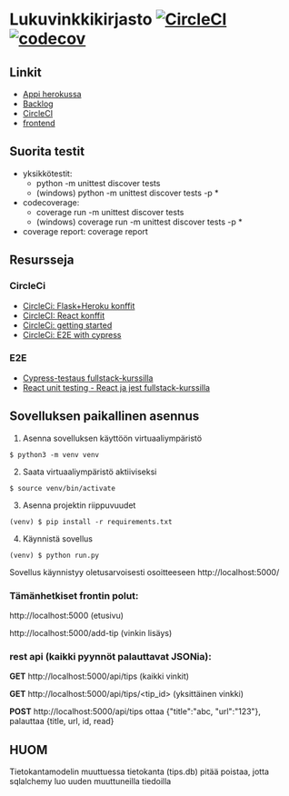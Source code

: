 # Lukuvinkkikirjasto [![CircleCI](https://circleci.com/gh/hoffrenm/lukuvinkkikirjasto.svg?style=svg)](https://circleci.com/gh/hoffrenm/lukuvinkkikirjasto) [![codecov](https://codecov.io/gh/hoffrenm/lukuvinkkikirjasto/branch/master/graph/badge.svg)](https://codecov.io/gh/hoffrenm/lukuvinkkikirjasto)



## Linkit

- [Appi herokussa](https://nvinkit.herokuapp.com/)
- [Backlog](https://docs.google.com/spreadsheets/d/1IS_yv30a5yUQ6J1LMNpbrXzmWxI1I0-6cgwT6GnvXSs/edit?usp=sharing)
- [CircleCI](#)
- [frontend](https://github.com/hoffrenm/lukuvinkkikirjasto-front)

## Suorita testit

- yksikkötestit: 
  - python -m unittest discover tests 
  - (windows) python -m unittest discover tests -p *
- codecoverage: 
  - coverage run -m unittest discover tests 
  - (windows) coverage run -m unittest discover tests -p *
- coverage report: coverage report

## Resursseja

### CircleCi

- [CircleCi: Flask+Heroku konffit](https://github.com/CircleCI-Public/circleci-demo-python-flask/tree/master/.circleci)
- [CircleCI: React konffit](https://medium.com/@eferhatg/create-react-app-continuous-integration-config-with-circleci-and-aws-2b0238cde169)
- [CircleCi: getting started](https://docs.cypress.io/guides/guides/continuous-integration.html#Setting-up-CI)
- [CircleCi: E2E with cypress](https://circleci.com/orbs/registry/orb/cypress-io/cypress)

### E2E

- [Cypress-testaus fullstack-kurssilla](https://fullstackopen.com/osa5/end_to_end_testaus)
- [React unit testing - React ja jest fullstack-kurssilla](https://fullstackopen.com/osa5/react_sovellusten_testaaminen)


## Sovelluksen paikallinen asennus 

1. Asenna sovelluksen käyttöön virtuaaliympäristö
```
$ python3 -m venv venv
```

2. Saata virtuaaliympäristö aktiiviseksi
```
$ source venv/bin/activate
```

3. Asenna projektin riippuvuudet
```
(venv) $ pip install -r requirements.txt
```

4. Käynnistä sovellus
```
(venv) $ python run.py
```

Sovellus käynnistyy oletusarvoisesti osoitteeseen http://localhost:5000/

### Tämänhetkiset frontin polut:

http://localhost:5000 (etusivu)

http://localhost:5000/add-tip (vinkin lisäys)

### rest api (kaikki pyynnöt palauttavat JSONia):

**GET** http://localhost:5000/api/tips (kaikki vinkit)

**GET** http://localhost:5000/api/tips/<tip_id> (yksittäinen vinkki)

**POST** http://localhost:5000/api/tips ottaa {"title":"abc, "url":"123"}, palauttaa {title, url, id, read}


## HUOM

Tietokantamodelin muuttuessa tietokanta (tips.db) pitää poistaa, jotta sqlalchemy luo uuden muuttuneilla tiedoilla
